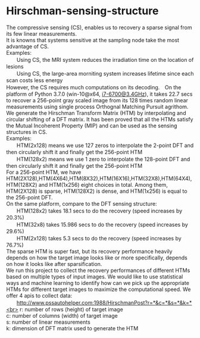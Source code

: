 # Hirschman-sensing-structure
The compressive sensing (CS), enables us to recovery a sparse signal from its few linear measurements.<br>It is knowns that systems sensitive at the sampling node take the most advantage of CS.<br>Examples:<br>
　　Using CS, the MRI system reduces the irradiation time on the location of lesions<br>
　　Using CS, the large-area morniting system increases lifetime since each scan costs less energy<br>
However, the CS requires much computations on its decoding.　On the platform of Python 3.7.0 (win-10@x64, i7-6700@3.4GHz), it takes 22.7 secs to recover a 256-point gray scaled image from its 128 times random linear measurements using single process Orthognal Matching Pursuit agrithom.<br>
We generate the Hirschman Transform Matrix (HTM) by interpolating and circular shifting of a DFT matrix. It has been proved that all the HTMs satisfy the Mutual Incoherent Property (MIP) and can be used as the sensing structures in CS.<br>
Examples:<br>
　　HTM(2x128) means we use 127 zeros to interpolate the 2-point DFT and then circularly shift it and finally get the 256-point HTM<br>    　　HTM(128x2) means we use 1 zero to interpolate the 128-point DFT and then circularly shift it and finally get the 256-point HTM<br>
For a 256-point HTM, we have HTM(2X128),HTM(4X64),HTM(8X32),HTM(16X16),HTM(32X8),HTM(64X4),HTM(128X2) and HTM(1x256) eight choices in total. Among them, HTM(2X128) is sparse, HTM(128X2) is dense, and HTM(1x256) is equal to the 256-point DFT.<br>
On the same platform, compare to the DFT sensing structure:<br>
　　HTM(128x2) takes 18.1 secs to do the recovery (speed increases by 20.3%)<br>
　　HTM(32x8) takes 15.986 secs to do the recovery (speed increases by 29.6%)<br>
　　HTM(2x128) takes 5.3 secs to do the recovery (speed increases by 76.7%)<br>
The sparse HTM is super fast, but its recovery performance heavily depends on how the target image looks like or more specifically, depends on how it looks like after sparsification.<br> 
We run this project to collect the recovery performances of different HTMs based on multiple types of input images. We would like to use statistical ways and machine learning to identify how can we pick up the appropriate HTMs for different target images to maximize the computational speed.
We offer 4 apis to collect data:<br>
　　http://www.pssautohelper.com:1988/HirschmanPost?r=*&c=*&s=*&k=*<br>
r: number of rows (height) of target image<br>
c: number of columns (width) of target image<br>
s: number of linear measurements<br>
k: dimension of DFT matrix used to generate the HTM<br>


    
